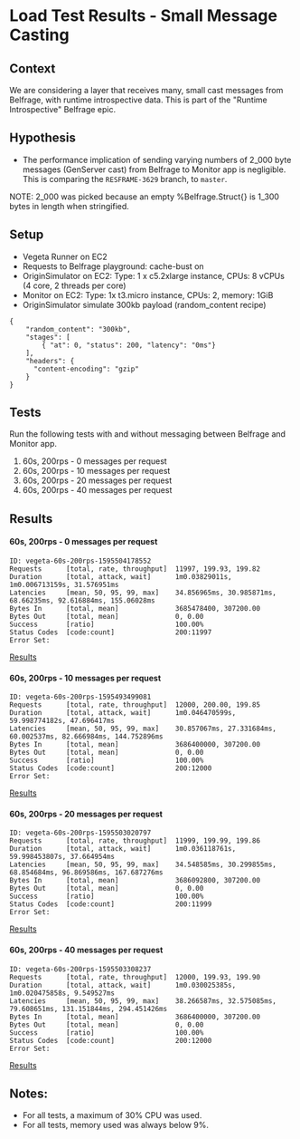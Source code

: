 # Load Test Results - Small Message Casting

## Context
We are considering a layer that receives many, small cast messages from Belfrage, with runtime introspective data. This is part of the "Runtime Introspective" Belfrage epic.

## Hypothesis

- The performance implication of sending varying numbers of 2_000 byte messages (GenServer cast) from Belfrage to Monitor app is negligible. This is comparing the `RESFRAME-3629` branch, to `master`.

NOTE: 2_000 was picked because an empty %Belfrage.Struct{} is 1_300 bytes in length when stringified.

## Setup
- Vegeta Runner on EC2
- Requests to Belfrage playground: cache-bust on
- OriginSimulator on EC2: Type: 1 x c5.2xlarge instance, CPUs: 8 vCPUs (4 core, 2 threads per core)
- Monitor on EC2: Type: 1x t3.micro instance, CPUs: 2, memory: 1GiB
- OriginSimulator simulate 300kb payload (random_content recipe)
```
{
    "random_content": "300kb",
    "stages": [
        { "at": 0, "status": 200, "latency": "0ms"}
    ],
    "headers": {
      "content-encoding": "gzip"
    }
}
```

## Tests
Run the following tests with and without messaging between Belfrage and Monitor app.

1. 60s, 200rps - 0 messages per request
2. 60s, 200rps - 10 messages per request
3. 60s, 200rps - 20 messages per request
4. 60s, 200rps - 40 messages per request

## Results

#### 60s, 200rps - 0 messages per request

```
ID: vegeta-60s-200rps-1595504178552
Requests      [total, rate, throughput]  11997, 199.93, 199.82
Duration      [total, attack, wait]      1m0.03829011s, 1m0.006713159s, 31.576951ms
Latencies     [mean, 50, 95, 99, max]    34.856965ms, 30.985871ms, 68.66235ms, 92.616884ms, 155.06028ms
Bytes In      [total, mean]              3685478400, 307200.00
Bytes Out     [total, mean]              0, 0.00
Success       [ratio]                    100.00%
Status Codes  [code:count]               200:11997
Error Set:
```

[Results](https://broxy.tools.bbc.co.uk/belfrage-loadtest-results/vegeta-60s-200rps-1595504178552)

#### 60s, 200rps - 10 messages per request

```
ID: vegeta-60s-200rps-1595493499081
Requests      [total, rate, throughput]  12000, 200.00, 199.85
Duration      [total, attack, wait]      1m0.046470599s, 59.998774182s, 47.696417ms
Latencies     [mean, 50, 95, 99, max]    30.857067ms, 27.331684ms, 60.002537ms, 82.666984ms, 144.752896ms
Bytes In      [total, mean]              3686400000, 307200.00
Bytes Out     [total, mean]              0, 0.00
Success       [ratio]                    100.00%
Status Codes  [code:count]               200:12000
Error Set:
```

[Results](https://broxy.tools.bbc.co.uk/belfrage-loadtest-results/vegeta-60s-200rps-1595493792600)

#### 60s, 200rps - 20 messages per request

```
ID: vegeta-60s-200rps-1595503020797
Requests      [total, rate, throughput]  11999, 199.99, 199.86
Duration      [total, attack, wait]      1m0.036118761s, 59.998453807s, 37.664954ms
Latencies     [mean, 50, 95, 99, max]    34.548585ms, 30.299855ms, 68.854684ms, 96.869586ms, 167.687276ms
Bytes In      [total, mean]              3686092800, 307200.00
Bytes Out     [total, mean]              0, 0.00
Success       [ratio]                    100.00%
Status Codes  [code:count]               200:11999
Error Set:
```

[Results](https://broxy.tools.bbc.co.uk/belfrage-loadtest-results/vegeta-60s-200rps-1595503020797)

#### 60s, 200rps - 40 messages per request

```
ID: vegeta-60s-200rps-1595503308237
Requests      [total, rate, throughput]  12000, 199.93, 199.90
Duration      [total, attack, wait]      1m0.030025385s, 1m0.020475858s, 9.549527ms
Latencies     [mean, 50, 95, 99, max]    38.266587ms, 32.575085ms, 79.608651ms, 131.151844ms, 294.451426ms
Bytes In      [total, mean]              3686400000, 307200.00
Bytes Out     [total, mean]              0, 0.00
Success       [ratio]                    100.00%
Status Codes  [code:count]               200:12000
Error Set:
```

[Results](https://broxy.tools.bbc.co.uk/belfrage-loadtest-results/vegeta-60s-200rps-1595503308237)


## Notes:

- For all tests, a maximum of 30% CPU was used.
- For all tests, memory used was always below 9%.
